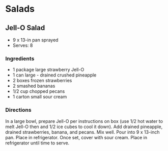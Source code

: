 # Salads

## Jell-O Salad

* 9 x 13-in pan sprayed
* Serves: 8

### Ingredients

* 1 package large strawberry Jell-O
* 1 can large - drained crushed pineapple
* 2 boxes frozen strawberries
* 2 smashed bananas
* 1/2 cup chopped pecans
* 1 carton small sour cream

### Directions

In a large bowl, prepare Jell-O per instructions on box (use 1/2 hot water to melt Jell-O then and 1/2 ice cubes to cool it down).  Add drained pineapple, drained strawberries, banana, and pecans. Mix well. Pour into 9 x 13-inch pan.  Place in refrigerator.  Once set, cover with sour cream.  Place in refrigerator until time to serve.
